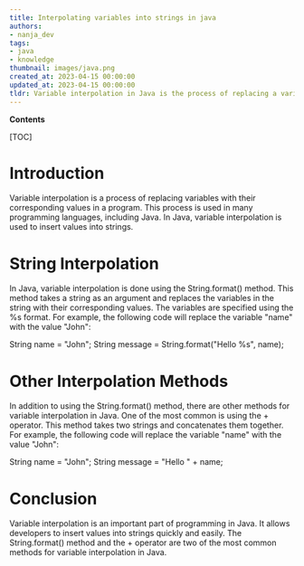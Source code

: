 ```yaml
---
title: Interpolating variables into strings in java
authors:
- nanja_dev
tags:
- java
- knowledge
thumbnail: images/java.png
created_at: 2023-04-15 00:00:00
updated_at: 2023-04-15 00:00:00
tldr: Variable interpolation in Java is the process of replacing a variable with its value in a string.
---
```


**Contents**

[TOC]

# Introduction

Variable interpolation is a process of replacing variables with their corresponding values in a program. This process is used in many programming languages, including Java. In Java, variable interpolation is used to insert values into strings.

# String Interpolation

In Java, variable interpolation is done using the String.format() method. This method takes a string as an argument and replaces the variables in the string with their corresponding values. The variables are specified using the %s format. For example, the following code will replace the variable "name" with the value "John":

String name = "John";
String message = String.format("Hello %s", name);

# Other Interpolation Methods

In addition to using the String.format() method, there are other methods for variable interpolation in Java. One of the most common is using the + operator. This method takes two strings and concatenates them together. For example, the following code will replace the variable "name" with the value "John":

String name = "John";
String message = "Hello " + name;

# Conclusion

Variable interpolation is an important part of programming in Java. It allows developers to insert values into strings quickly and easily. The String.format() method and the + operator are two of the most common methods for variable interpolation in Java.
